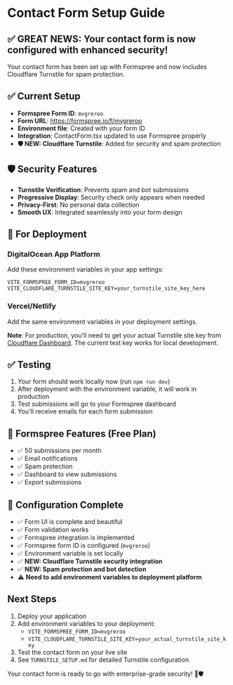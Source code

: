 # Contact Form Setup Guide

## ✅ GREAT NEWS: Your contact form is now configured with enhanced security!

Your contact form has been set up with Formspree and now includes Cloudflare Turnstile for spam protection.

## ✅ Current Setup
- **Formspree Form ID**: `mvgreroo`
- **Form URL**: https://formspree.io/f/mvgreroo
- **Environment file**: Created with your form ID
- **Integration**: ContactForm.tsx updated to use Formspree properly
- **🛡️ NEW: Cloudflare Turnstile**: Added for security and spam protection

## 🛡️ Security Features
- **Turnstile Verification**: Prevents spam and bot submissions
- **Progressive Display**: Security check only appears when needed
- **Privacy-First**: No personal data collection
- **Smooth UX**: Integrated seamlessly into your form design

## 🚀 For Deployment

### DigitalOcean App Platform
Add these environment variables in your app settings:
```
VITE_FORMSPREE_FORM_ID=mvgreroo
VITE_CLOUDFLARE_TURNSTILE_SITE_KEY=your_turnstile_site_key_here
```

### Vercel/Netlify
Add the same environment variables in your deployment settings.

**Note**: For production, you'll need to get your actual Turnstile site key from [Cloudflare Dashboard](https://dash.cloudflare.com/). The current test key works for local development.

## ✅ Testing
1. Your form should work locally now (run `npm run dev`)
2. After deployment with the environment variable, it will work in production
3. Test submissions will go to your Formspree dashboard
4. You'll receive emails for each form submission

## 📧 Formspree Features (Free Plan)
- ✅ 50 submissions per month
- ✅ Email notifications
- ✅ Spam protection
- ✅ Dashboard to view submissions
- ✅ Export submissions

## 🔧 Configuration Complete
- ✅ Form UI is complete and beautiful
- ✅ Form validation works
- ✅ Formspree integration is implemented
- ✅ Formspree form ID is configured (`mvgreroo`)
- ✅ Environment variable is set locally
- ✅ **NEW: Cloudflare Turnstile security integration**
- ✅ **NEW: Spam protection and bot detection**
- ⚠️ **Need to add environment variables to deployment platform**

## Next Steps
1. Deploy your application
2. Add environment variables to your deployment:
   - `VITE_FORMSPREE_FORM_ID=mvgreroo`
   - `VITE_CLOUDFLARE_TURNSTILE_SITE_KEY=your_actual_turnstile_site_key`
3. Test the contact form on your live site
4. See `TURNSTILE_SETUP.md` for detailed Turnstile configuration

Your contact form is ready to go with enterprise-grade security! 🎉🛡️
